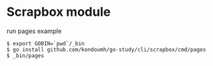 Scrapbox module
==========================

run pages example

```
$ export GOBIN=`pwd`/_bin
$ go install github.com/kondoumh/go-study/cli/scrapbox/cmd/pages
$ _bin/pages
```
